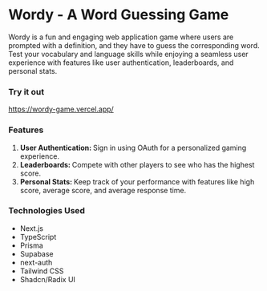 # Wordy - A Word Guessing Game

Wordy is a fun and engaging web application game where users are prompted with a definition, and they have to guess the corresponding word. Test your vocabulary and language skills while enjoying a seamless user experience with features like user authentication, leaderboards, and personal stats.

### Try it out
https://wordy-game.vercel.app/

### Features
<ol>
  <li><strong>User Authentication: </strong>Sign in using OAuth for a personalized gaming experience.</li>
  <li><strong>Leaderboards: </strong>Compete with other players to see who has the highest score.</li>
  <li><strong>Personal Stats: </strong>Keep track of your performance with features like high score, average score, and average response time.</li>
</ol>

### Technologies Used

<ul>
  <li>Next.js</li>
  <li>TypeScript</li>
  <li>Prisma</li>
  <li>Supabase</li>
  <li>next-auth</li>
  <li>Tailwind CSS</li>
  <li>Shadcn/Radix UI</li>
</ul>
